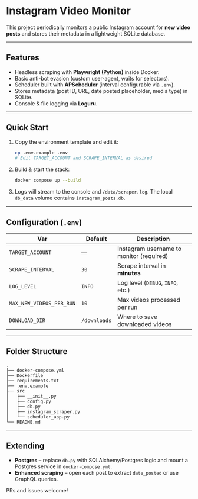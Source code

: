 # Instagram Video Monitor

This project periodically monitors a public Instagram account for **new video posts** and stores their metadata in a lightweight SQLite database.

---

## Features

* Headless scraping with **Playwright (Python)** inside Docker.
* Basic anti-bot evasion (custom user-agent, waits for selectors).
* Scheduler built with **APScheduler** (interval configurable via `.env`).
* Stores metadata (post ID, URL, date posted placeholder, media type) in SQLite.
* Console & file logging via **Loguru**.

---

## Quick Start

1.  Copy the environment template and edit it:

    ```bash
    cp .env.example .env
    # Edit TARGET_ACCOUNT and SCRAPE_INTERVAL as desired
    ```

2.  Build & start the stack:

    ```bash
    docker compose up --build
    ```

3.  Logs will stream to the console and `/data/scraper.log`. The local `db_data` volume contains `instagram_posts.db`.

---

## Configuration (`.env`)

| Var             | Default | Description                             |
|-----------------|---------|-----------------------------------------|
| `TARGET_ACCOUNT`| —       | Instagram username to monitor (required)|
| `SCRAPE_INTERVAL`| `30`   | Scrape interval in **minutes**          |
| `LOG_LEVEL`     | `INFO`  | Log level (`DEBUG`, `INFO`, etc.)       |
| `MAX_NEW_VIDEOS_PER_RUN` | `10` | Max videos processed per run |
| `DOWNLOAD_DIR` | `/downloads` | Where to save downloaded videos |

---

## Folder Structure

```
.
├── docker-compose.yml
├── Dockerfile
├── requirements.txt
├── .env.example
├── src
│   ├── __init__.py
│   ├── config.py
│   ├── db.py
│   ├── instagram_scraper.py
│   └── scheduler_app.py
└── README.md
```

---

## Extending

* **Postgres** – replace `db.py` with SQLAlchemy/Postgres logic and mount a Postgres service in `docker-compose.yml`.
* **Enhanced scraping** – open each post to extract `date_posted` or use GraphQL queries.

PRs and issues welcome!
